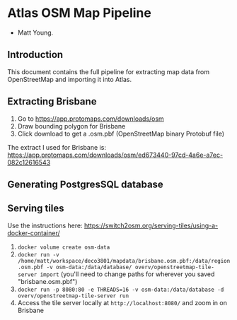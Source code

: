 # Atlas OSM Map Pipeline
- Matt Young.

## Introduction
This document contains the full pipeline for extracting map data from OpenStreetMap and importing it into
Atlas.

## Extracting Brisbane
1. Go to https://app.protomaps.com/downloads/osm
2. Draw bounding polygon for Brisbane
3. Click download to get a .osm.pbf (OpenStreetMap binary Protobuf file)

The extract I used for Brisbane is: https://app.protomaps.com/downloads/osm/ed673440-97cd-4a6e-a7ec-082c12616543

## Generating PostgresSQL database

## Serving tiles
Use the instructions here: https://switch2osm.org/serving-tiles/using-a-docker-container/

1. `docker volume create osm-data`
2. `docker run -v /home/matt/workspace/deco3801/mapdata/brisbane.osm.pbf:/data/region.osm.pbf -v osm-data:/data/database/ overv/openstreetmap-tile-server import`
   (you'll need to change paths for wherever you saved "brisbane.osm.pbf")
3. `docker run -p 8080:80 -e THREADS=16 -v osm-data:/data/database -d overv/openstreetmap-tile-server run`
4. Access the tile server locally at `http://localhost:8080/` and zoom in on Brisbane
